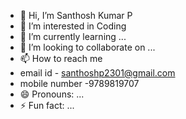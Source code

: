 - 👋 Hi, I’m Santhosh Kumar P
- 👀 I’m interested in Coding
- 🌱 I’m currently learning ...
- 💞️ I’m looking to collaborate on ...
- 📫 How to reach me
- email id - santhoshp2301@gmail.com
- mobile number -9789819707
- 😄 Pronouns: ...
- ⚡ Fun fact: ...

<!---
Santhoshp2304/Santhoshp2304 is a ✨ special ✨ repository because its `README.md` (this file) appears on your GitHub profile.
You can click the Preview link to take a look at your changes.
--->
